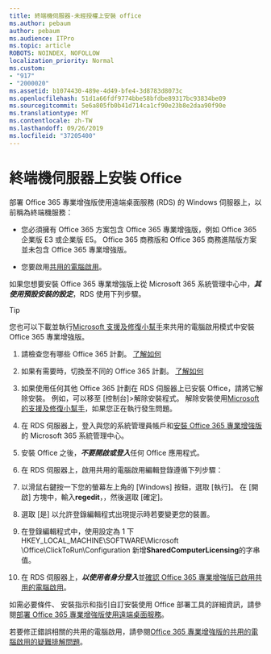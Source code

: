 ```yaml
---
title: 終端機伺服器-未經授權上安裝 office
ms.author: pebaum
author: pebaum
ms.audience: ITPro
ms.topic: article
ROBOTS: NOINDEX, NOFOLLOW
localization_priority: Normal
ms.custom:
- "917"
- "2000020"
ms.assetid: b1074430-489e-4d49-bfe4-3d8783d8073c
ms.openlocfilehash: 51d1a66fdf9774bbe58bfdbe89317bc93834be09
ms.sourcegitcommit: 5e6a805fb0b41d714ca1cf90e23b8e2daa90f90e
ms.translationtype: MT
ms.contentlocale: zh-TW
ms.lasthandoff: 09/26/2019
ms.locfileid: "37205400"
---
```

# <a name="installing-office-on-a-terminal-server"></a>終端機伺服器上安裝 Office

部署 Office 365 專業增強版使用遠端桌面服務 (RDS) 的 Windows 伺服器上，以前稱為終端機服務：
  
- 您必須擁有 Office 365 方案包含 Office 365 專業增強版，例如 Office 365 企業版 E3 或企業版 E5。 Office 365 商務版和 Office 365 商務進階版方案並未包含 Office 365 專業增強版。

- 您要啟用[共用的電腦啟用](https://docs.microsoft.com/DeployOffice/overview-of-shared-computer-activation-for-office-365-proplus)。

如果您想要安裝 Office 365 專業增強版上從 Microsoft 365 系統管理中心中，***其使用預設安裝的設定***，RDS 使用下列步驟。

> [!TIP]
> 您也可以下載並執行[Microsoft 支援及修復小幫手](https://aka.ms/SaRA_OfficeSCA_M365Portal)來共用的電腦啟用模式中安裝 Office 365 專業增強版。
  
1. 請檢查您有哪些 Office 365 計劃。 [了解如何](https://docs.microsoft.com/office365/admin/admin-overview/what-subscription-do-i-have)

2. 如果有需要時，切換至不同的 Office 365 計劃。 [了解如何](https://docs.microsoft.com/office365/admin/subscriptions-and-billing/switch-to-a-different-plan)

3. 如果使用任何其他 Office 365 計劃在 RDS 伺服器上已安裝 Office，請將它解除安裝。 例如，可以移至 [控制台]\>解除安裝程式。 解除安裝使用[Microsoft 的支援及修復小幫手](https://aka.ms/SARA-OfficeUninstall-Alchemy)，如果您正在執行發生問題。

4. 在 RDS 伺服器上，登入與您的系統管理員帳戶和[安裝 Office 365 專業增強版](https://portal.office.com/OLS/MySoftware.aspx)的 Microsoft 365 系統管理中心。

5. 安裝 Office 之後，***不要開啟或登入***任何 Office 應用程式。

6. 在 RDS 伺服器上，啟用共用的電腦啟用編輯登錄遵循下列步驟：

1. 以滑鼠右鍵按一下您的螢幕左上角的 [Windows] 按鈕，選取 [執行]。 在 [開啟] 方塊中，輸入**regedit**，，然後選取 [確定]。

2. 選取 [是] 以允許登錄編輯程式出現提示時若要變更您的裝置。

3. 在登錄編輯程式中，使用設定為 1 下 HKEY_LOCAL_MACHINE\SOFTWARE\Microsoft \Office\ClickToRun\Configuration 新增**SharedComputerLicensing**的字串值。

7. 在 RDS 伺服器上，***以使用者身分登入***並[確認 Office 365 專業增強版已啟用共用的電腦啟用](https://docs.microsoft.com/DeployOffice/troubleshoot-issues-with-shared-computer-activation-for-office-365-proplus#verify-that-activation-for-office-365-proplus-succeeded)。

如需必要條件、 安裝指示和指引自訂安裝使用 Office 部署工具的詳細資訊，請參閱[部署 Office 365 專業增強版使用遠端桌面服務](https://docs.microsoft.com/DeployOffice/deploy-office-365-proplus-by-using-remote-desktop-services)。
  
若要修正錯誤相關的共用的電腦啟用，請參閱[Office 365 專業增強版的共用的電腦啟用的疑難排解問題](https://docs.microsoft.com/DeployOffice/troubleshoot-issues-with-shared-computer-activation-for-office-365-proplus)。
  